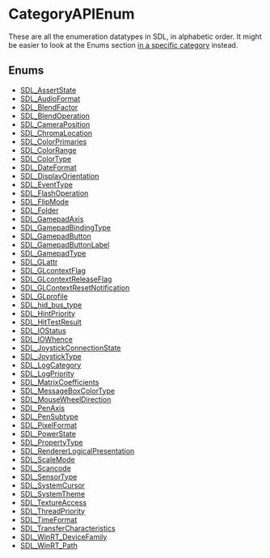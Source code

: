 # CategoryAPIEnum

These are all the enumeration datatypes in SDL, in alphabetic order. It
might be easier to look at the Enums section [in a specific category](APIByCategory) instead.

<!-- END CATEGORY DOCUMENTATION -->

## Enums

<!-- DO NOT HAND-EDIT CATEGORY LISTS, THEY ARE AUTOGENERATED AND WILL BE OVERWRITTEN, BASED ON TAGS IN INDIVIDUAL PAGE FOOTERS. EDIT THOSE INSTEAD. -->
<!-- BEGIN CATEGORY LIST: CategoryAPIEnum -->
- [SDL_AssertState](SDL_AssertState)
- [SDL_AudioFormat](SDL_AudioFormat)
- [SDL_BlendFactor](SDL_BlendFactor)
- [SDL_BlendOperation](SDL_BlendOperation)
- [SDL_CameraPosition](SDL_CameraPosition)
- [SDL_ChromaLocation](SDL_ChromaLocation)
- [SDL_ColorPrimaries](SDL_ColorPrimaries)
- [SDL_ColorRange](SDL_ColorRange)
- [SDL_ColorType](SDL_ColorType)
- [SDL_DateFormat](SDL_DateFormat)
- [SDL_DisplayOrientation](SDL_DisplayOrientation)
- [SDL_EventType](SDL_EventType)
- [SDL_FlashOperation](SDL_FlashOperation)
- [SDL_FlipMode](SDL_FlipMode)
- [SDL_Folder](SDL_Folder)
- [SDL_GamepadAxis](SDL_GamepadAxis)
- [SDL_GamepadBindingType](SDL_GamepadBindingType)
- [SDL_GamepadButton](SDL_GamepadButton)
- [SDL_GamepadButtonLabel](SDL_GamepadButtonLabel)
- [SDL_GamepadType](SDL_GamepadType)
- [SDL_GLattr](SDL_GLattr)
- [SDL_GLcontextFlag](SDL_GLcontextFlag)
- [SDL_GLcontextReleaseFlag](SDL_GLcontextReleaseFlag)
- [SDL_GLContextResetNotification](SDL_GLContextResetNotification)
- [SDL_GLprofile](SDL_GLprofile)
- [SDL_hid_bus_type](SDL_hid_bus_type)
- [SDL_HintPriority](SDL_HintPriority)
- [SDL_HitTestResult](SDL_HitTestResult)
- [SDL_IOStatus](SDL_IOStatus)
- [SDL_IOWhence](SDL_IOWhence)
- [SDL_JoystickConnectionState](SDL_JoystickConnectionState)
- [SDL_JoystickType](SDL_JoystickType)
- [SDL_LogCategory](SDL_LogCategory)
- [SDL_LogPriority](SDL_LogPriority)
- [SDL_MatrixCoefficients](SDL_MatrixCoefficients)
- [SDL_MessageBoxColorType](SDL_MessageBoxColorType)
- [SDL_MouseWheelDirection](SDL_MouseWheelDirection)
- [SDL_PenAxis](SDL_PenAxis)
- [SDL_PenSubtype](SDL_PenSubtype)
- [SDL_PixelFormat](SDL_PixelFormat)
- [SDL_PowerState](SDL_PowerState)
- [SDL_PropertyType](SDL_PropertyType)
- [SDL_RendererLogicalPresentation](SDL_RendererLogicalPresentation)
- [SDL_ScaleMode](SDL_ScaleMode)
- [SDL_Scancode](SDL_Scancode)
- [SDL_SensorType](SDL_SensorType)
- [SDL_SystemCursor](SDL_SystemCursor)
- [SDL_SystemTheme](SDL_SystemTheme)
- [SDL_TextureAccess](SDL_TextureAccess)
- [SDL_ThreadPriority](SDL_ThreadPriority)
- [SDL_TimeFormat](SDL_TimeFormat)
- [SDL_TransferCharacteristics](SDL_TransferCharacteristics)
- [SDL_WinRT_DeviceFamily](SDL_WinRT_DeviceFamily)
- [SDL_WinRT_Path](SDL_WinRT_Path)
<!-- END CATEGORY LIST -->

